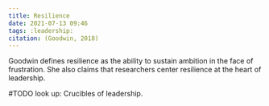 ```yaml
---
title: Resilience
date: 2021-07-13 09:46
tags: :leadership:
citation: (Goodwin, 2018)
---
```


Goodwin defines resilience as the ability to sustain ambition in the face of frustration. She also claims that researchers center resilience at the heart of leadership. 

#TODO 
look up: Crucibles of leadership.

